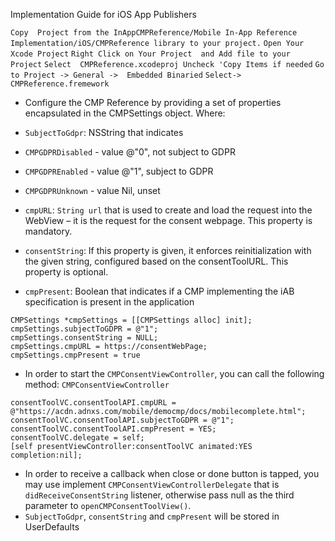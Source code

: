 Implementation Guide for iOS App Publishers


`Copy  Project from the InAppCMPReference/Mobile In-App Reference Implementation/iOS/CMPReference library to your project.`
`Open Your Xcode Project`
`Right Click on Your Project  and Add file to your Project`
`Select  CMPReference.xcodeproj Uncheck 'Copy Items if needed`
`Go to Project -> General ->  Embedded Binaried`
`Select-> CMPReference.fremework`

* Configure the CMP Reference by providing a set of properties encapsulated in the CMPSettings object. Where:

* `SubjectToGdpr`: NSString that indicates
* `CMPGDPRDisabled` - value @"0", not subject to GDPR
* `CMPGDPREnabled` - value @"1", subject to GDPR
* `CMPGDPRUnknown` - value Nil, unset
* `cmpURL`: `String url` that is used to create and load the request into the WebView – it is the request for the consent webpage. This property is mandatory.
* `consentString`: If this property is given, it enforces reinitialization with the given string, configured based on the consentToolURL. This property is optional.
* `cmpPresent`:  Boolean that indicates if a CMP implementing the iAB specification is present in the application


```
CMPSettings *cmpSettings = [[CMPSettings alloc] init];
cmpSettings.subjectToGDPR = @"1";
cmpSettings.consentString = NULL;
cmpSettings.cmpURL = https://consentWebPage;
cmpSettings.cmpPresent = true
```

* In order to start the `CMPConsentViewController`, you can call the following method: `CMPConsentViewController`
```*consentToolVC = [[CMPConsentViewController alloc] init];
consentToolVC.consentToolAPI.cmpURL = @"https://acdn.adnxs.com/mobile/democmp/docs/mobilecomplete.html";
consentToolVC.consentToolAPI.subjectToGDPR = @"1";
consentToolVC.consentToolAPI.cmpPresent = YES;
consentToolVC.delegate = self;
[self presentViewController:consentToolVC animated:YES completion:nil];
```

* In order to receive a callback when close or done button is tapped, you may use implement `CMPConsentViewControllerDelegate` that is `didReceiveConsentString` listener, otherwise pass null as the third parameter to `openCMPConsentToolView()`.
* `SubjectToGdpr`, `consentString` and `cmpPresent` will be stored in UserDefaults
